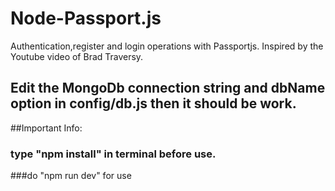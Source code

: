 # Node-Passport.js

Authentication,register and login operations with Passportjs. Inspired by the Youtube video of Brad Traversy.

## Edit the MongoDb connection string and dbName option in config/db.js then it should be work.

##Important Info:
### type "npm install" in terminal before use. 
###do "npm run dev" for use



